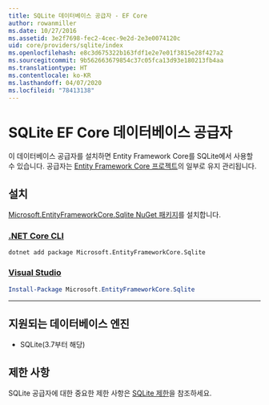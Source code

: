 ```yaml
---
title: SQLite 데이터베이스 공급자 - EF Core
author: rowanmiller
ms.date: 10/27/2016
ms.assetid: 3e2f7698-fec2-4cec-9e2d-2e3e0074120c
uid: core/providers/sqlite/index
ms.openlocfilehash: e8c3d675322b163fdf1e2e7e01f3815e28f427a2
ms.sourcegitcommit: 9b562663679854c37c05fca13d93e180213fb4aa
ms.translationtype: HT
ms.contentlocale: ko-KR
ms.lasthandoff: 04/07/2020
ms.locfileid: "78413138"
---
```

# <a name="sqlite-ef-core-database-provider"></a>SQLite EF Core 데이터베이스 공급자

이 데이터베이스 공급자를 설치하면 Entity Framework Core를 SQLite에서 사용할 수 있습니다. 공급자는 [Entity Framework Core 프로젝트](https://github.com/aspnet/EntityFrameworkCore)의 일부로 유지 관리됩니다.

## <a name="install"></a>설치

[Microsoft.EntityFrameworkCore.Sqlite NuGet 패키지](https://www.nuget.org/packages/Microsoft.EntityFrameworkCore.Sqlite/)를 설치합니다.

### <a name="net-core-cli"></a>[.NET Core CLI](#tab/dotnet-core-cli)

```dotnetcli
dotnet add package Microsoft.EntityFrameworkCore.Sqlite
```

### <a name="visual-studio"></a>[Visual Studio](#tab/vs)

``` powershell
Install-Package Microsoft.EntityFrameworkCore.Sqlite
```

***

## <a name="supported-database-engines"></a>지원되는 데이터베이스 엔진

* SQLite(3.7부터 해당)

## <a name="limitations"></a>제한 사항

SQLite 공급자에 대한 중요한 제한 사항은 [SQLite 제한](limitations.md)을 참조하세요.
